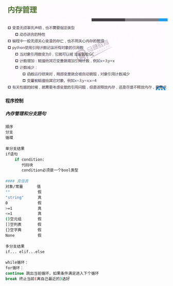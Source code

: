 ![python基礎語法](./image/neicun.png)
#### 程序控制
##### 內存管理和分支語句
```bash
順序
分支
循環

单分支结果
if语句
    if condition:
       代码块
       condition必须是一个bool类型
       
#### 真值表
对象/常量      值
""            假
"string"      真
0             假
>=1           真
<=1           真
()空元组       假
[]空列表       假
{}空字典       假
None          假

多分支结果
if... elif...else

while循环：
for循环：
continue 跳出当前循环，如果条件满足进入下个循环
break 终止当前(离自己最近的)选好
```
